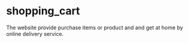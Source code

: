 # shopping_cart
The website provide purchase items or product and and get at home by online delivery service.
